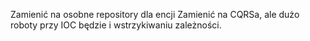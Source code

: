 Zamienić na osobne repository dla encji
Zamienić na CQRSa, ale dużo roboty przy IOC będzie i wstrzykiwaniu zależności.